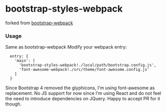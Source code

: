 bootstrap-styles-webpack
=================

forked from [bootstrap-webpack](https://github.com/gowravshekar/bootstrap-webpack)

### Usage
Same as bootstrap-webpack
Modify your webpack entry:
```
  entry: {
    'main': [
      'bootstrap-styles-webpack!./local/path/bootstrap.config.js',
      'font-awesome-webpack!./src/theme/font-awesome.config.js'
    ]
  }
```
Since Bootstrap 4 removed the glyphicons, I'm using font-awesome as replacement.
No JS support for now since I'm using React and do not feel the need to introduce dependencies on JQuery.
Happy to accept PR for it though.